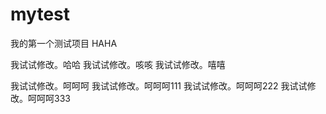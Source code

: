 # mytest
我的第一个测试项目
HAHA

我试试修改。哈哈
我试试修改。咳咳
我试试修改。嘻嘻

我试试修改。呵呵呵
我试试修改。呵呵呵111
我试试修改。呵呵呵222
我试试修改。呵呵呵333
